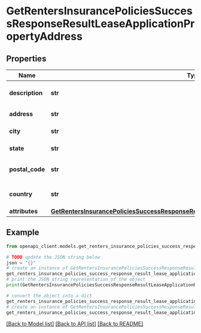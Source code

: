 # GetRentersInsurancePoliciesSuccessResponseResultLeaseApplicationPropertyAddress


## Properties

Name | Type | Description | Notes
------------ | ------------- | ------------- | -------------
**description** | **str** | Description of the address | 
**address** | **str** | Street address | 
**city** | **str** | City of the property | 
**state** | **str** | State of the property | 
**postal_code** | **str** | Postal code of the property | 
**country** | **str** | Country of the property | 
**attributes** | [**GetRentersInsurancePoliciesSuccessResponseResultLeaseApplicationPropertyAddressAttributes**](GetRentersInsurancePoliciesSuccessResponseResultLeaseApplicationPropertyAddressAttributes.md) |  | 

## Example

```python
from openapi_client.models.get_renters_insurance_policies_success_response_result_lease_application_property_address import GetRentersInsurancePoliciesSuccessResponseResultLeaseApplicationPropertyAddress

# TODO update the JSON string below
json = "{}"
# create an instance of GetRentersInsurancePoliciesSuccessResponseResultLeaseApplicationPropertyAddress from a JSON string
get_renters_insurance_policies_success_response_result_lease_application_property_address_instance = GetRentersInsurancePoliciesSuccessResponseResultLeaseApplicationPropertyAddress.from_json(json)
# print the JSON string representation of the object
print(GetRentersInsurancePoliciesSuccessResponseResultLeaseApplicationPropertyAddress.to_json())

# convert the object into a dict
get_renters_insurance_policies_success_response_result_lease_application_property_address_dict = get_renters_insurance_policies_success_response_result_lease_application_property_address_instance.to_dict()
# create an instance of GetRentersInsurancePoliciesSuccessResponseResultLeaseApplicationPropertyAddress from a dict
get_renters_insurance_policies_success_response_result_lease_application_property_address_from_dict = GetRentersInsurancePoliciesSuccessResponseResultLeaseApplicationPropertyAddress.from_dict(get_renters_insurance_policies_success_response_result_lease_application_property_address_dict)
```
[[Back to Model list]](../README.md#documentation-for-models) [[Back to API list]](../README.md#documentation-for-api-endpoints) [[Back to README]](../README.md)


